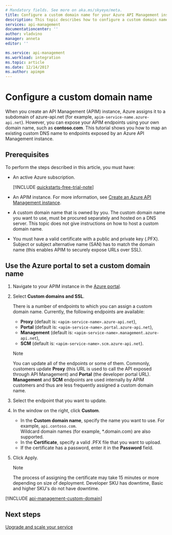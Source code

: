```yaml
---
# Mandatory fields. See more on aka.ms/skyeye/meta.
title: Configure a custom domain name for your Azure API Management instance | Microsoft Docs
description: This topic describes how to configure a custom domain name for your Azure API Management instance.
services: api-management
documentationcenter: ''
author: vladvino
manager: anneta
editor: ''

ms.service: api-management
ms.workload: integration
ms.topic: article
ms.date: 12/14/2017
ms.author: apimpm
---
```


# Configure a custom domain name 

When you create an API Management (APIM) instance, Azure assigns it to a subdomain of azure-api.net (for example, `apim-service-name.azure-api.net`). However, you can expose your APIM endpoints using your own domain name, such as **contoso.com**. This tutorial shows you how to map an existing custom DNS name to endpoints exposed by an Azure API Management instance.

## Prerequisites

To perform the steps described in this article, you must have:

+ An active Azure subscription.

    [!INCLUDE [quickstarts-free-trial-note](../../includes/quickstarts-free-trial-note.md)]

+ An APIM instance. For more information, see [Create an Azure API Management instance](get-started-create-service-instance.md).
+ A custom domain name that is owned by you. The custom domain name you want to use, must be procured separately and hosted on a DNS server. This topic does not give instructions on how to host a custom domain name.
+ You must have a valid certificate with a public and private key (.PFX). Subject or subject alternative name (SAN) has to match the domain name (this enables APIM to securely expose URLs over SSL).

## Use the Azure portal to set a custom domain name

1. Navigate to your APIM instance in the [Azure portal](https://portal.azure.com/).
2. Select **Custom domains and SSL**.
    
    There is a number of endpoints to which you can assign a custom domain name. Currently, the following endpoints are available: 
    + **Proxy** (default is: `<apim-service-name>.azure-api.net`), 
    + **Portal** (default is: `<apim-service-name>.portal.azure-api.net`),     
    + **Management** (default is: `<apim-service-name>.management.azure-api.net`), 
    + **SCM** (default is: `<apim-service-name>.scm.azure-api.net`).

    >[!NOTE]
    > You can update all of the endpoints or some of them. Commonly, customers update **Proxy** (this URL is used to call the API exposed through API Management) and **Portal** (the developer portal URL). **Management** and **SCM** endpoints are used internally by APIM customers and thus are less frequently assigned a custom domain name.
3. Select the endpoint that you want to update. 
4. In the window on the right, click **Custom**.

    + In the **Custom domain name**, specify the name you want to use. For example, `api.contoso.com`. <br/>Wildcard domain names (for example, *.domain.com) are also supported.
    + In the **Certificate**, specify a valid .PFX file that you want to upload. 
    + If the certificate has a password, enter it in the **Password** field.
1. Click Apply.

    >[!NOTE]
    >The process of assigning the certificate may take 15 minutes or more depending on size of deployment. Developer SKU has downtime, Basic and higher SKU's do not have downtime.

[!INCLUDE [api-management-custom-domain](../../includes/api-management-custom-domain.md)]

## Next steps

[Upgrade and scale your service](upgrade-and-scale.md)